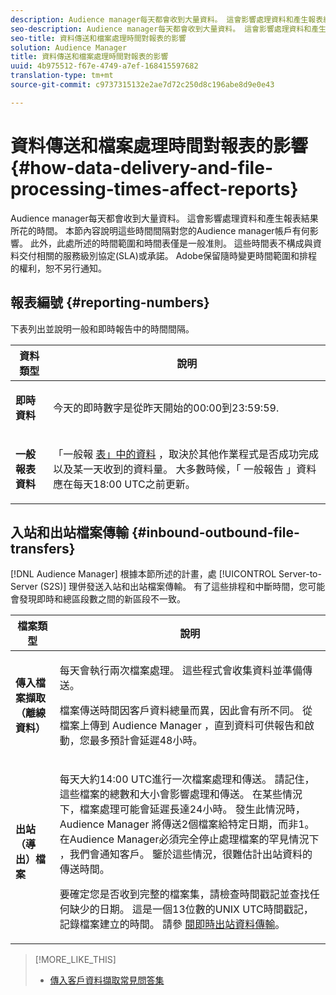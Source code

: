 ```yaml
---
description: Audience manager每天都會收到大量資料。 這會影響處理資料和產生報表結果所花的時間。 本節內容說明這些時間間隔對您的Audience manager帳戶有何影響。 此外，此處所述的時間範圍和時間表僅是一般准則。 這些時間表不構成與資料交付相關的服務級別協定(SLA)或承諾。 Adobe保留隨時變更時間範圍和排程的權利，恕不另行通知。
seo-description: Audience manager每天都會收到大量資料。 這會影響處理資料和產生報表結果所花的時間。 本節內容說明這些時間間隔對您的Audience manager帳戶有何影響。 此外，此處所述的時間範圍和時間表僅是一般准則。 這些時間表不構成與資料交付相關的服務級別協定(SLA)或承諾。 Adobe保留隨時變更時間範圍和排程的權利，恕不另行通知。
seo-title: 資料傳送和檔案處理時間對報表的影響
solution: Audience Manager
title: 資料傳送和檔案處理時間對報表的影響
uuid: 4b975512-f67e-4749-a7ef-168415597682
translation-type: tm+mt
source-git-commit: c9737315132e2ae7d72c250d8c196abe8d9e0e43

---
```



# 資料傳送和檔案處理時間對報表的影響{#how-data-delivery-and-file-processing-times-affect-reports}

Audience manager每天都會收到大量資料。 這會影響處理資料和產生報表結果所花的時間。 本節內容說明這些時間間隔對您的Audience manager帳戶有何影響。 此外，此處所述的時間範圍和時間表僅是一般准則。 這些時間表不構成與資料交付相關的服務級別協定(SLA)或承諾。 Adobe保留隨時變更時間範圍和排程的權利，恕不另行通知。

## 報表編號 {#reporting-numbers}

<!-- 

c_reporting_file_transfer_timeframe.xml

 -->

下表列出並說明一般和即時報告中的時間間隔。

<table id="table_73AF95DF5D3A423894486444505D816A"> 
 <thead> 
  <tr> 
   <th colname="col1" class="entry"> 資料類型 </th> 
   <th colname="col2" class="entry"> 說明 </th> 
  </tr> 
 </thead>
 <tbody> 
  <tr> 
   <td colname="col1"> <p> <b>即時資料</b> </p> </td> 
   <td colname="col2"> <p> 今天的即時數字是從昨天開始的00:00到23:59:59. </p> </td> 
  </tr> 
  <tr> 
   <td colname="col1"> <p> <b>一般報表資料</b> </p> </td> 
   <td colname="col2"> <p>「一般報 <a href="../reporting/general-reports.md#general-reports-overview"> 表」中的資料</a> ，取決於其他作業程式是否成功完成以及某一天收到的資料量。 大多數時候，「 <span class="wintitle"> 一般報告</span> 」資料應在每天18:00 UTC之前更新。 </p> </td> 
  </tr> 
 </tbody> 
</table>

## 入站和出站檔案傳輸 {#inbound-outbound-file-transfers}

[!DNL Audience Manager] 根據本節所述的計畫，處 [!UICONTROL Server-to-Server (S2S)] 理併發送入站和出站檔案傳輸。 有了這些排程和中斷時間，您可能會發現即時和總區段數之間的新區段不一致。

<table id="table_303BEBA0756F46DDAA98D366A5304374"> 
 <thead> 
  <tr> 
   <th colname="col1" class="entry"> 檔案類型 </th> 
   <th colname="col2" class="entry"> 說明 </th> 
  </tr> 
 </thead>
 <tbody> 
  <tr> 
   <td colname="col1"> <p> <b>傳入檔案擷取（離線資料）</b> </p> </td> 
   <td colname="col2"> <p>每天會執行兩次檔案處理。 這些程式會收集資料並準備傳送。 </p> <p>檔案傳送時間因客戶資料總量而異，因此會有所不同。 從檔案上傳到 <span class="keyword"> Audience Manager</span> ，直到資料可供報告和啟動，您最多預計會延遲48小時。 </p> </td> 
  </tr> 
  <tr> 
   <td colname="col1"> <p> <b>出站（導出）檔案</b> </p> </td> 
   <td colname="col2"> <p>每天大約14:00 UTC進行一次檔案處理和傳送。 請記住，這些檔案的總數和大小會影響處理和傳送。 在某些情況下，檔案處理可能會延遲長達24小時。 發生此情況時， <span class="keyword"> Audience Manager</span> 將傳送2個檔案給特定日期，而非1。 在Audience Manager必須完全停止處理檔案的罕見情況下 <span class="keyword"></span> ，我們會通知客戶。 鑒於這些情況，很難估計出站資料的傳送時間。 </p> <p>要確定您是否收到完整的檔案集，請檢查時間戳記並查找任何缺少的日期。 這是一個13位數的UNIX UTC時間戳記，記錄檔案建立的時間。 請參 <a href="../integration/receiving-audience-data/real-time-outbound-transfers/real-time-outbound-transfers.md"> 閱即時出站資料傳輸</a>。 </p> </td> 
  </tr> 
 </tbody> 
</table>

>[!MORE_LIKE_THIS]
>
>* [傳入客戶資料擷取常見問答集](../faq/faq-inbound-data-ingestion.md)

